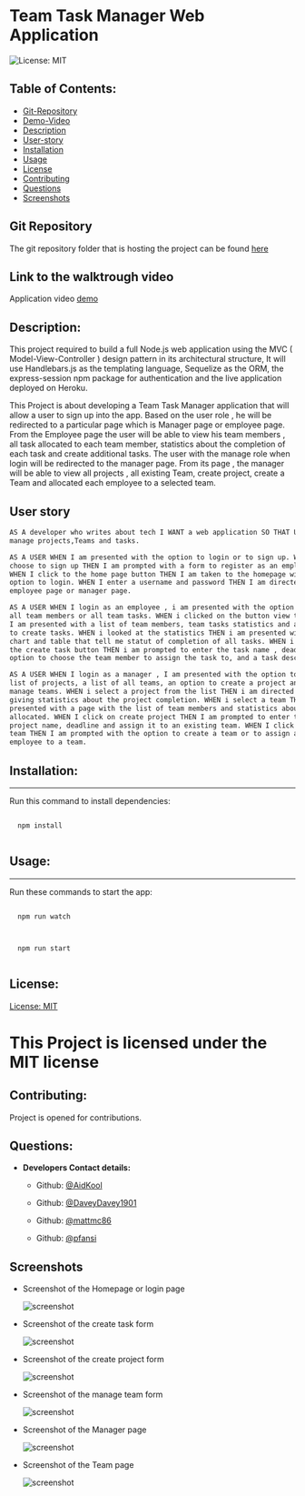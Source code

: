 # Team Task Manager Web Application

![License: MIT](https://img.shields.io/badge/License-MIT-blue)

## Table of Contents:

- [Git-Repository](#git-repository)
- [Demo-Video](#walktrough-video)
- [Description](#description)
- [User-story](#user-story)
- [Installation](#installation)
- [Usage](#usage)
- [License](#license)
- [Contributing](#contributing)
- [Questions](#questions)
- [Screenshots](#screenshots)

## Git Repository

The git repository folder that is hosting the project can be found
[here](https://github.com/AidKool/team-task-manager)

## Link to the walktrough video

Application video [demo]()

## Description:

This project required to build a full Node.js web application using the MVC (
Model-View-Controller ) design pattern in its architectural structure, It will
use Handlebars.js as the templating language, Sequelize as the ORM, the
express-session npm package for authentication and the live application deployed
on Heroku.

This Project is about developing a Team Task Manager application that will allow
a user to sign up into the app. Based on the user role , he will be redirected
to a particular page which is Manager page or employee page. From the Employee
page the user will be able to view his team members , all task allocated to each
team member, statistics about the completion of each task and create additional
tasks. The user with the manage role when login will be redirected to the
manager page. From its page , the manager will be able to view all projects ,
all existing Team, create project, create a Team and allocated each employee to
a selected team.

## User story

```md
AS A developer who writes about tech I WANT a web application SO THAT Users can
manage projects,Teams and tasks.
```

```md
AS A USER WHEN I am presented with the option to login or to sign up. WHEN I
choose to sign up THEN I am prompted with a form to register as an employee.
WHEN I click to the home page button THEN I am taken to the homepage with the
option to login. WHEN I enter a username and password THEN I am directed to an
employee page or manager page.
```

```md
AS A USER WHEN I login as an employee , i am presented with the option to view
all team members or all team tasks. WHEN i clicked on the button view team THEN
I am presented with a list of team members, team tasks statistics and an option
to create tasks. WHEN i looked at the statistics THEN i am presented with a
chart and table that tell me statut of completion of all tasks. WHEN i click on
the create task button THEN i am prompted to enter the task name , deadline, an
option to choose the team member to assign the task to, and a task description.
```

```md
AS A USER WHEN I login as a manager , I am presented with the option to view the
list of projects, a list of all teams, an option to create a project and to
manage teams. WHEN i select a project from the list THEN i am directed to a page
giving statistics about the project completion. WHEN i select a team THEN i am
presented with a page with the list of team members and statistics about tasks
allocated. WHEN I click on create project THEN I am prompted to enter the
project name, deadline and assign it to an existing team. WHEN I click on manage
team THEN I am prompted with the option to create a team or to assign an
employee to a team.
```

## Installation:

---

Run this command to install dependencies:

  <pre><code>
  npm install
  </code></pre>

## Usage:

---

Run these commands to start the app:

  <pre><code>
  npm run watch
  </code></pre>
  <pre><code>
  npm run start
  </code></pre>

## License:

[License: MIT](https://opensource.org/licenses/MIT)

# This Project is licensed under the MIT license

## Contributing:

Project is opened for contributions.

## Questions:

- **Developers Contact details:**

  - Github: [@AidKool](https://github.com/AidKool)

  - Github: [@DaveyDavey1901](https://github.com/DaveyDavey1901)

  - Github: [@mattmc86](https://github.com/mattmc86)

  - Github: [@pfansi](https://github.com/pfansi)

## Screenshots

- Screenshot of the Homepage or login page

  ![screenshot](./public/img/homepage.JPG)

- Screenshot of the create task form

  ![screenshot](./public/img/create_task_form.JPG)

- Screenshot of the create project form

  ![screenshot](./public/img/create_project_form.JPG)

- Screenshot of the manage team form

  ![screenshot](./public/img/manage_team_form.JPG)

- Screenshot of the Manager page

  ![screenshot](./public/img/managerpage.JPG)

- Screenshot of the Team page

  ![screenshot](./public/img/teampage.JPG)
